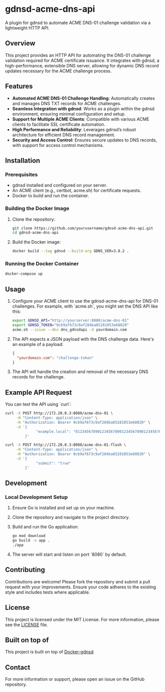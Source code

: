 # gdnsd-acme-dns-api

A plugin for gdnsd to automate ACME DNS-01 challenge validation via a lightweight HTTP API.

## Overview

This project provides an HTTP API for automating the DNS-01 challenge validation required for ACME certificate issuance. It integrates with gdnsd, a high-performance, extensible DNS server, allowing for dynamic DNS record updates necessary for the ACME challenge process.

## Features

- **Automated ACME DNS-01 Challenge Handling**: Automatically creates and manages DNS TXT records for ACME challenges.
- **Seamless Integration with gdnsd**: Works as a plugin within the gdnsd environment, ensuring minimal configuration and setup.
- **Support for Multiple ACME Clients**: Compatible with various ACME clients to facilitate SSL certificate automation.
- **High Performance and Reliability**: Leverages gdnsd’s robust architecture for efficient DNS record management.
- **Security and Access Control**: Ensures secure updates to DNS records, with support for access control mechanisms.

## Installation

### Prerequisites

- gdnsd installed and configured on your server.
- An ACME client (e.g., certbot, acme.sh) for certificate requests.
- Docker to build and run the container.

### Building the Docker Image

1. Clone the repository:

   ```bash
   git clone https://github.com/yourusername/gdnsd-acme-dns-api.git
   cd gdnsd-acme-dns-api
   ```

2. Build the Docker image:

   ```bash
   docker build --tag gdnsd --build-arg GDNS_VER=3.8.2 .
   ```

### Running the Docker Container

```bash
docker-compose up
```

## Usage

1. Configure your ACME client to use the gdnsd-acme-dns-api for DNS-01 challenges. For example, with \`acme.sh\`, you might set the DNS API like this:

   ```bash
   export GDNSD_API="http://yourserver:8080/acme-dns-01"
   export GDNSD_TOKEN="0cb9af673c9af284ba85281053e68820"
   acme.sh --issue --dns dns_gdnsdapi -d yourdomain.com
   ```

2. The API expects a JSON payload with the DNS challenge data. Here's an example of a payload:

   ```json
   {
     "yourdomain.com": "challenge-token"
   }
   ```

3. The API will handle the creation and removal of the necessary DNS records for the challenge.

## Example API Request

You can test the API using \`curl\`:

```bash
curl -X POST http://172.20.0.3:8080/acme-dns-01 \
     -H "Content-Type: application/json" \
     -H "Authorization: Bearer 0cb9af673c9af284ba85281053e68820" \
     -d '{
              "example.local": "0123456789012345678901234567890123456789012"
         }'

curl -X POST http://172.20.0.3:8080/acme-dns-01-flush \
     -H "Content-Type: application/json" \
     -H "Authorization: Bearer 0cb9af673c9af284ba85281053e68820" \
     -d '{
              "submit": "true"
         }'
```

## Development

### Local Development Setup

1. Ensure Go is installed and set up on your machine.
2. Clone the repository and navigate to the project directory.
3. Build and run the Go application:

   ```bash
   go mod download
   go build -o app .
   ./app
   ```

4. The server will start and listen on port \`8080\` by default.

## Contributing

Contributions are welcome! Please fork the repository and submit a pull request with your improvements. Ensure your code adheres to the existing style and includes tests where applicable.

## License

This project is licensed under the MIT License. For more information, please see the [LICENSE](LICENSE) file.

## Built on top of

This project is built on top of [Docker-gdnsd](https://github.com/bedis/Docker-gdnsd).

## Contact

For more information or support, please open an issue on the GitHub repository.
